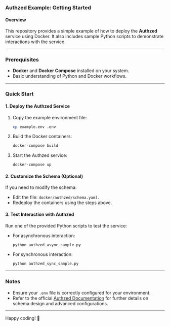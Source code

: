 ### Authzed Example: Getting Started

#### Overview

This repository provides a simple example of how to deploy the **Authzed** service using Docker. It also includes sample Python scripts to demonstrate interactions with the service.

---

### Prerequisites

- **Docker** and **Docker Compose** installed on your system.
- Basic understanding of Python and Docker workflows.

---

### Quick Start

#### 1. Deploy the Authzed Service

1. Copy the example environment file:
   ```bash
   cp example.env .env
   ```
2. Build the Docker containers:
   ```bash
   docker-compose build
   ```
3. Start the Authzed service:
   ```bash
   docker-compose up
   ```

#### 2. Customize the Schema (Optional)

If you need to modify the schema:
- Edit the file: `docker/authzed/schema.yaml`.
- Redeploy the containers using the steps above.

#### 3. Test Interaction with Authzed

Run one of the provided Python scripts to test the service:

- For asynchronous interaction:
  ```bash
  python authzed_async_sample.py
  ```
- For synchronous interaction:
  ```bash
  python authzed_sync_sample.py
  ```

---

### Notes

- Ensure your `.env` file is correctly configured for your environment.
- Refer to the official [Authzed Documentation](https://docs.authzed.com) for further details on schema design and advanced configurations.

---

Happy coding! 🎉
